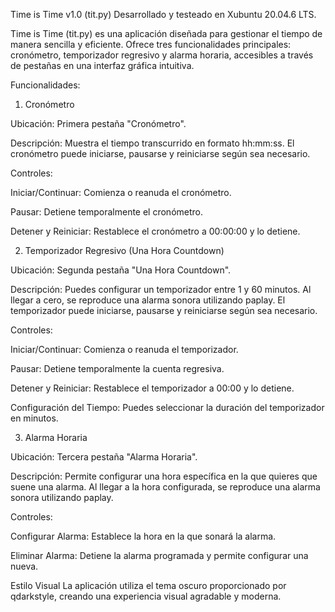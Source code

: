 Time is Time v1.0 (tit.py)
Desarrollado y testeado en Xubuntu 20.04.6 LTS.

Time is Time (tit.py) es una aplicación diseñada para gestionar el tiempo de manera sencilla y eficiente.
Ofrece tres funcionalidades principales: cronómetro, temporizador regresivo y alarma horaria,
accesibles a través de pestañas en una interfaz gráfica intuitiva.


Funcionalidades:



1. Cronómetro

Ubicación: Primera pestaña "Cronómetro".

Descripción:
Muestra el tiempo transcurrido en formato hh:mm:ss.
El cronómetro puede iniciarse, pausarse y reiniciarse según sea necesario.

Controles:

Iniciar/Continuar: Comienza o reanuda el cronómetro.

Pausar: Detiene temporalmente el cronómetro.

Detener y Reiniciar: Restablece el cronómetro a 00:00:00 y lo detiene.



2. Temporizador Regresivo (Una Hora Countdown)

Ubicación: Segunda pestaña "Una Hora Countdown".

Descripción:
Puedes configurar un temporizador entre 1 y 60 minutos.
Al llegar a cero, se reproduce una alarma sonora utilizando paplay.
El temporizador puede iniciarse, pausarse y reiniciarse según sea necesario.

Controles:

Iniciar/Continuar: Comienza o reanuda el temporizador.

Pausar: Detiene temporalmente la cuenta regresiva.

Detener y Reiniciar: Restablece el temporizador a 00:00 y lo detiene.

Configuración del Tiempo: Puedes seleccionar la duración del temporizador en minutos.



3. Alarma Horaria

Ubicación: Tercera pestaña "Alarma Horaria".

Descripción:
Permite configurar una hora específica en la que quieres que suene una alarma.
Al llegar a la hora configurada, se reproduce una alarma sonora utilizando paplay.

Controles:

Configurar Alarma: Establece la hora en la que sonará la alarma.

Eliminar Alarma: Detiene la alarma programada y permite configurar una nueva.


Estilo Visual
La aplicación utiliza el tema oscuro proporcionado por qdarkstyle, creando una experiencia visual agradable y moderna.

